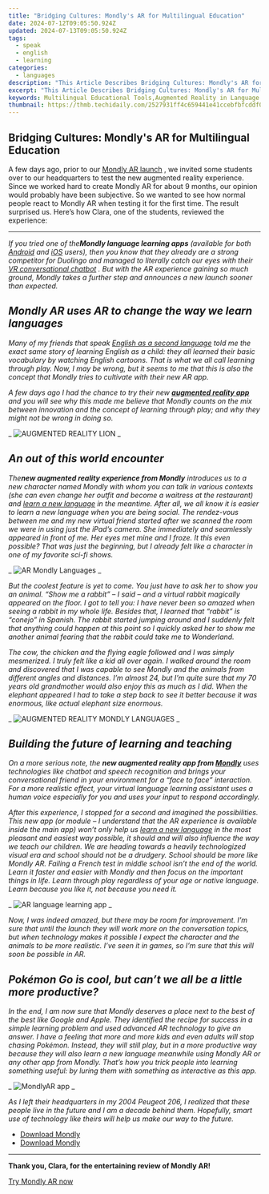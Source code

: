 ```yaml
---
title: "Bridging Cultures: Mondly's AR for Multilingual Education"
date: 2024-07-12T09:05:50.924Z
updated: 2024-07-13T09:05:50.924Z
tags:
  - speak
  - english
  - learning
categories:
  - languages
description: "This Article Describes Bridging Cultures: Mondly's AR for Multilingual Education"
excerpt: "This Article Describes Bridging Cultures: Mondly's AR for Multilingual Education"
keywords: Multilingual Educational Tools,Augmented Reality in Language Learning,Cross-Cultural Communication with AR Apps,AR Technology for Multilingual Education,Language Barrier Solutions via Augmented Reality,Innovative EdTech,Cultural Competence Through Augmented Reality Learning
thumbnail: https://thmb.techidaily.com/2527931ff4c659441e41ccebfbfcddf054977d94a39490ac9b4d8ff28e70d8e5.jfif
---
```


## Bridging Cultures: Mondly's AR for Multilingual Education

 A few days ago, prior to our [Mondly AR launch](https://shop.mondly.com/affiliate.php?ACCOUNT=ATISTUDI&AFFILIATE=108875&PATH=https://www.mondly.com?AFFILIATE=108875) , we invited some students over to our headquarters to test the new augmented reality experience. Since we worked hard to create Mondly AR for about 9 months, our opinion would probably have been subjective. So we wanted to see how normal people react to Mondly AR when testing it for the first time. The result surprised us. Here’s how Clara, one of the students, reviewed the experience:

---

 _If you tried one of the**Mondly language learning apps** (available for both [Android](https://adjt.mondly.com/5ixfg4k?campaign=blog-post-id-1295&fallback=https%3A%2F%2Fapp.mondly.com%3Futm%5Fmedium%3Dblog%5Fblog-post-id-1295%26utm%5Fsource%3Dblog-post-id-1295&redirect%5Fmacos=https%3A%2F%2Fapp.mondly.com%3Futm%5Fmedium%3Dblog%5Fblog-post-id-1295%26utm%5Fsource%3Dblog-post-id-1295&redirect%5Fandroid=https%3A%2F%2Fplay.google.com%2Fstore%2Fapps%2Fdetails%3Fid%3Dcom.atistudios.mondly.languages%3Futm%5Fmedium%3Dblog%5Fblog-post-id-1295%26utm%5Fsource%3Dblog-post-id-1295&redirect%5Fios=https%3A%2F%2Fapps.apple.com%2Fapp%2Fapple-store%2Fid987873536%3Fpt%3D78954800%26ct%3Dblog-post-id-1295%26mt%3D8) and [iOS](https://adjt.mondly.com/5ixfg4k?campaign=blog-post-id-1295&fallback=https%3A%2F%2Fapp.mondly.com%3Futm%5Fmedium%3Dblog%5Fblog-post-id-1295%26utm%5Fsource%3Dblog-post-id-1295&redirect%5Fmacos=https%3A%2F%2Fapp.mondly.com%3Futm%5Fmedium%3Dblog%5Fblog-post-id-1295%26utm%5Fsource%3Dblog-post-id-1295&redirect%5Fandroid=https%3A%2F%2Fplay.google.com%2Fstore%2Fapps%2Fdetails%3Fid%3Dcom.atistudios.mondly.languages%3Futm%5Fmedium%3Dblog%5Fblog-post-id-1295%26utm%5Fsource%3Dblog-post-id-1295&redirect%5Fios=https%3A%2F%2Fapps.apple.com%2Fapp%2Fapple-store%2Fid987873536%3Fpt%3D78954800%26ct%3Dblog-post-id-1295%26mt%3D8) users), then you know that they already are a strong competitor for Duolingo and managed to literally catch our eyes with their [VR conversational chatbot](https://shop.mondly.com/affiliate.php?ACCOUNT=ATISTUDI&AFFILIATE=108875&PATH=https://www.mondly.com?AFFILIATE=108875) . But with the AR experience gaining so much ground, Mondly takes a further step and announces a new launch sooner than expected._

## _Mondly AR uses AR to change the way we learn languages_

 _Many of my friends that speak [English as a second language](https://shop.mondly.com/affiliate.php?ACCOUNT=ATISTUDI&AFFILIATE=108875&PATH=https://www.mondly.com?AFFILIATE=108875) told me the exact same story of learning English as a child: they all learned their basic vocabulary by watching English cartoons. That is what we all call learning through play. Now, I may be wrong, but it seems to me that this is also the concept that Mondly tries to cultivate with their new AR app._

 _A few days ago I had the chance to try their new [**augmented reality app**](https://play.google.com/store/apps/details?id=com.atistudios.mondlyar.languages&hl=en) and you will see why this made me believe that Mondly counts on the mix between innovation and the concept of learning through play; and why they might not be wrong in doing so._

_ ![AUGMENTED REALITY LION](https://media.giphy.com/media/ckAvyr8RNxvc0Tbued/giphy.gif "The New Augmented Reality App From Mondly Is The Future Of Language Learning 2") _

## _An out of this world encounter_

 _The**new augmented reality experience from Mondly** introduces us to a new character named Mondly with whom you can talk in various contexts (she can even change her outfit and become a waitress at the restaurant) and [learn a new language](https://shop.mondly.com/affiliate.php?ACCOUNT=ATISTUDI&AFFILIATE=108875&PATH=https://www.mondly.com?AFFILIATE=108875) in the meantime. After all, we all know it is easier to learn a new language when you are being social. The rendez-vous  between me and my new virtual friend started after we scanned the room we were in using just the iPad’s camera. She immediately and seamlessly appeared in front of me. Her eyes met mine and I froze. It this even possible? That was just the beginning, but I already felt like a character in one of my favorite sci-fi shows._

_ ![AR Mondly Languages](https://media.giphy.com/media/5eF84ByiI55ql9Xyrk/giphy.gif "The New Augmented Reality App From Mondly Is The Future Of Language Learning 3") _

 _But the coolest feature is yet to come. You just have to ask her to show you an animal. “Show me a rabbit” – I said – and a virtual rabbit magically appeared on the floor. I got to tell you: I have never been so amazed when seeing a rabbit in my whole life. Besides that, I learned that “rabbit” is “conejo” in Spanish. The rabbit started jumping around and I suddenly felt that anything could happen at this point so I quickly asked her to show me another animal fearing that the rabbit could take me to Wonderland._

 _The cow, the chicken and the flying eagle followed and I was simply mesmerized. I truly felt like a kid all over again. I walked around the room and discovered that I was capable to see Mondly and the animals from different angles and distances. I’m almost 24, but I’m quite sure that my 70 years old grandmother would also enjoy this as much as I did. When the elephant appeared I had to take a step back to see it better because it was enormous, like actual elephant size enormous._

_ ![AUGMENTED REALITY MONDLY LANGUAGES](https://media.giphy.com/media/gC1iUtDE9Tkh0wDx3O/giphy.gif "The New Augmented Reality App From Mondly Is The Future Of Language Learning 4") _

## _Building the future of learning and teaching_

 _On a more serious note, the **new augmented reality app from [Mondly](https://adjt.mondly.com/5ixfg4k?campaign=blog-post-id-1295&fallback=https%3A%2F%2Fapp.mondly.com%3Futm%5Fmedium%3Dblog%5Fblog-post-id-1295%26utm%5Fsource%3Dblog-post-id-1295&redirect%5Fmacos=https%3A%2F%2Fapp.mondly.com%3Futm%5Fmedium%3Dblog%5Fblog-post-id-1295%26utm%5Fsource%3Dblog-post-id-1295&redirect%5Fandroid=https%3A%2F%2Fplay.google.com%2Fstore%2Fapps%2Fdetails%3Fid%3Dcom.atistudios.mondly.languages%3Futm%5Fmedium%3Dblog%5Fblog-post-id-1295%26utm%5Fsource%3Dblog-post-id-1295&redirect%5Fios=https%3A%2F%2Fapps.apple.com%2Fapp%2Fapple-store%2Fid987873536%3Fpt%3D78954800%26ct%3Dblog-post-id-1295%26mt%3D8)**  uses technologies like chatbot and speech recognition and brings your conversational friend in your environment for a “face to face” interaction. For a more realistic effect, your virtual language learning assistant uses a human voice especially for you and uses your input to respond accordingly._

 _After this experience, I stopped for a second and imagined the possibilities. This new app (or module – I understand that the AR experience is available inside the main app) won’t only help us [learn a new language](https://shop.mondly.com/affiliate.php?ACCOUNT=ATISTUDI&AFFILIATE=108875&PATH=https://www.mondly.com?AFFILIATE=108875) in the most pleasant and easiest way possible, it should and will also influence the way we teach our children. We are heading towards a heavily technologized visual era and school should not be a drudgery. School should be more like Mondly AR. Failing a French test in middle school isn’t the end of the world. Learn it faster and easier with Mondly and then focus on the important things in life. Learn through play regardless of your age or native language. Learn because you like it, not because you need it._

_ ![AR language learning app](https://media.giphy.com/media/C9pYCWN2mjxuWD0ufF/giphy.gif "The New Augmented Reality App From Mondly Is The Future Of Language Learning 5") _

 _Now, I was indeed amazed, but there may be room for improvement. I’m sure that until the launch they will work more on the conversation topics, but when technology makes it possible I expect the character and the animals to be more realistic. I’ve seen it in games, so I’m sure that this will soon be possible in AR._

## _Pokémon Go is cool, but can’t we all be a little more productive?_

 _In the end, I am now sure that Mondly deserves a place next to the best of the best like Google and Apple. They identified the recipe for success in a simple learning problem and used advanced AR technology to give an answer. I have a feeling that more and more kids and even adults will stop chasing Pokémon. Instead, they will still play, but in a more productive way because they will also learn a new language meanwhile using Mondly AR or any other app from Mondly. That’s how you trick people into learning something useful: by luring them with something as interactive as this app._

_ ![MondlyAR app](https://media.giphy.com/media/2yyH5SzNqpUzwwN3TZ/giphy.gif "The New Augmented Reality App From Mondly Is The Future Of Language Learning 6") _

 _As I left their headquarters in my 2004 Peugeot 206, I realized that these people live in the future and I am a decade behind them. Hopefully, smart use of technology like theirs will help us make our way to the future._

* [Download Mondly](https://www.facebook.com/sharer/sharer.php?u=https%3A%2F%2Fwww.mondly.com%2Fblog%2Faugmented-reality-app-mondly-ar-language-learning%2F&t=The+New+Augmented+Reality+App+From+Mondly+Is+the+Future+of+Language+Learning "Share on Facebook")
* [Download Mondly](https://shop.mondly.com/affiliate.php?ACCOUNT=ATISTUDI&AFFILIATE=108875&PATH=https://www.mondly.com?AFFILIATE=108875)

---

**Thank you, Clara, for the entertaining review of Mondly AR!**

[Try Mondly AR now](https://play.google.com/store/apps/details?id=com.atistudios.mondlyar.languages&hl=en "Try Mondly AR now")

<ins class="adsbygoogle"
     style="display:block"
     data-ad-format="autorelaxed"
     data-ad-client="ca-pub-7571918770474297"
     data-ad-slot="1223367746"></ins>



<ins class="adsbygoogle"
     style="display:block"
     data-ad-client="ca-pub-7571918770474297"
     data-ad-slot="8358498916"
     data-ad-format="auto"
     data-full-width-responsive="true"></ins>




